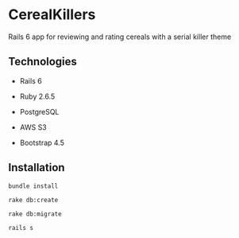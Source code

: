 # CerealKillers

Rails 6 app for reviewing and rating cereals with a serial killer theme

## Technologies

* Rails 6

* Ruby 2.6.5

* PostgreSQL

* AWS S3

* Bootstrap 4.5

## Installation

`bundle install`

`rake db:create`

`rake db:migrate`

`rails s`
